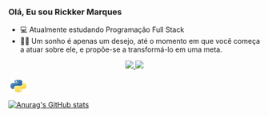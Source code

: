 ### Olá, Eu sou Rickker Marques

- 💻 Atualmente estudando Programação Full Stack
- 🧗‍♂️ Um sonho é apenas um desejo, até o momento em que você começa a atuar sobre ele, e propõe-se a transformá-lo em uma meta.


<div align="center">
  <a href="https://github.com/RickDevPhyton">
  <img height="180em" src="https://github-readme-stats.vercel.app/api?username=RickDevPhyton&show_icons=true&theme=dark&include_all_commits=true&count_private=true"/>
  <img height="180em" src="https://github-readme-stats.vercel.app/api/top-langs/?username=RickDevPhyton&layout=compact&langs_count=7&theme=dark"/>
</div>

<div style="display: inline_block"><br>  
  <img align="center" alt="Rick-Python" height="30" width="40" src="https://raw.githubusercontent.com/devicons/devicon/master/icons/python/python-original.svg">
</div>

[![Anurag's GitHub stats](https://github-readme-stats.vercel.app/api?username=RickDevPhyton)](https://github.com/anuraghazra/github-readme-stats)

